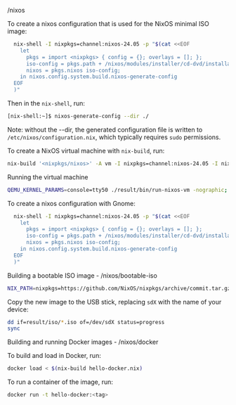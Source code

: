 /nixos

To create a nixos configuration that is used for the NixOS minimal ISO image:

```sh
  nix-shell -I nixpkgs=channel:nixos-24.05 -p "$(cat <<EOF
    let
      pkgs = import <nixpkgs> { config = {}; overlays = []; };
      iso-config = pkgs.path + /nixos/modules/installer/cd-dvd/installation-cd-minimal.nix;
      nixos = pkgs.nixos iso-config;
    in nixos.config.system.build.nixos-generate-config
  EOF
  )"
```

Then in the `nix-shell`, run:

```sh
[nix-shell:~]$ nixos-generate-config --dir ./
```

Note: without the --dir, the generated configuration file is written to
`/etc/nixos/configuration.nix`, which typically requires `sudo` permissions.

To create a NixOS virtual machine with `nix-build`, run:

```sh
nix-build '<nixpkgs/nixos>' -A vm -I nixpkgs=channel:nixos-24.05 -I nixos-config=./configuration.nix
```

Running the virtual machine

```sh
QEMU_KERNEL_PARAMS=console=tty50 ./result/bin/run-nixos-vm -nographic; reset
```

To create a nixos configuration with Gnome:

```sh
  nix-shell -I nixpkgs=channel:nixos-24.05 -p "$(cat <<EOF
    let
      pkgs = import <nixpkgs> { config = {}; overlays = []; };
      iso-config = pkgs.path + /nixos/modules/installer/cd-dvd/installation-cd-graphical-gnome.nix;
      nixos = pkgs.nixos iso-config;
    in nixos.config.system.build.nixos-generate-config
  EOF
  )"
```

Building a bootable ISO image - /nixos/bootable-iso

```sh
NIX_PATH=nixpkgs=https://github.com/NixOS/nixpkgs/archive/commit.tar.gz nix-shell -p nixos-generators --run "nixos-generate --format iso --configuration ./myimage.nix -o result"
```

Copy the new image to the USB stick, replacing `sdX` with the name of your device:

```sh
dd if=result/iso/*.iso of=/dev/sdX status=progress
sync
```

Building and running Docker images - /nixos/docker

To build and load in Docker, run:

```sh
docker load < $(nix-build hello-docker.nix)
```

To run a container of the image, run:

```sh
docker run -t hello-docker:<tag>
```
